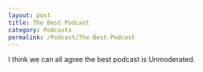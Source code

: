 ```yaml
---
layout: post
title: The Best Podcast
category: Podcasts
permalink: /Podcast/The-Best-Podcast
---
```


I think we can all agree the best podcast is Unmoderated. 
